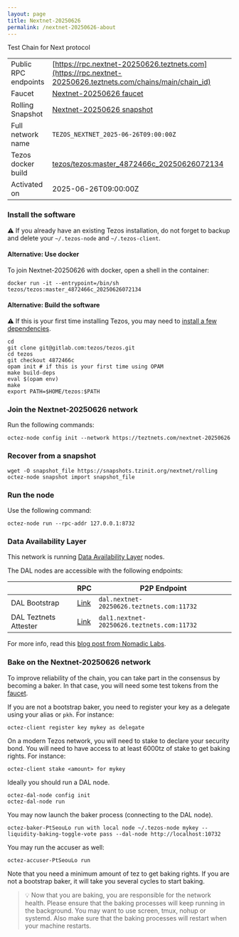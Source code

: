```yaml
---
layout: page
title: Nextnet-20250626
permalink: /nextnet-20250626-about
---
```


Test Chain for Next protocol

| | |
|-------|---------------------|
| Public RPC endpoints | [https://rpc.nextnet-20250626.teztnets.com](https://rpc.nextnet-20250626.teztnets.com/chains/main/chain_id)<br/> |
| Faucet | [Nextnet-20250626 faucet](https://faucet.nextnet-20250626.teztnets.com) |
| Rolling Snapshot | [Nextnet-20250626 snapshot](https://snapshots.tzinit.org/nextnet/rolling) |
| Full network name | `TEZOS_NEXTNET_2025-06-26T09:00:00Z` |
| Tezos docker build | [tezos/tezos:master_4872466c_20250626072134](https://hub.docker.com/r/tezos/tezos/tags?page=1&ordering=last_updated&name=master_4872466c_20250626072134) |
| Activated on | 2025-06-26T09:00:00Z |





### Install the software

⚠️  If you already have an existing Tezos installation, do not forget to backup and delete your `~/.tezos-node` and `~/.tezos-client`.



#### Alternative: Use docker

To join Nextnet-20250626 with docker, open a shell in the container:

```
docker run -it --entrypoint=/bin/sh tezos/tezos:master_4872466c_20250626072134
```


#### Alternative: Build the software

⚠️  If this is your first time installing Tezos, you may need to [install a few dependencies](https://tezos.gitlab.io/introduction/howtoget.html#setting-up-the-development-environment-from-scratch).

```
cd
git clone git@gitlab.com:tezos/tezos.git
cd tezos
git checkout 4872466c
opam init # if this is your first time using OPAM
make build-deps
eval $(opam env)
make
export PATH=$HOME/tezos:$PATH
```

### Join the Nextnet-20250626 network

Run the following commands:

```
octez-node config init --network https://teztnets.com/nextnet-20250626

```


### Recover from a snapshot

```
wget -O snapshot_file https://snapshots.tzinit.org/nextnet/rolling
octez-node snapshot import snapshot_file
```


### Run the node

Use the following command:

```
octez-node run --rpc-addr 127.0.0.1:8732
```




### Data Availability Layer

This network is running [Data Availability Layer](https://tezos.gitlab.io/shell/dal.html) nodes.


The DAL nodes are accessible with the following endpoints:

| | RPC | P2P Endpoint |
|------------|---------|--------------|
| DAL Bootstrap | [Link](https://dal-bootstrap-rpc.nextnet-20250626.teztnets.com/p2p/gossipsub/scores) | `dal.nextnet-20250626.teztnets.com:11732` |
| DAL Teztnets Attester | [Link](https://dal-attester-rpc.nextnet-20250626.teztnets.com/p2p/gossipsub/scores) | `dal1.nextnet-20250626.teztnets.com:11732` |


For more info, read this [blog post from Nomadic Labs](https://research-development.nomadic-labs.com/data-availability-layer-tezos.html).



### Bake on the Nextnet-20250626 network

To improve reliability of the chain, you can take part in the consensus by becoming a baker. In that case, you will need some test tokens from the [faucet](https://faucet.nextnet-20250626.teztnets.com).

If you are not a bootstrap baker, you need to register your key as a delegate using your alias or `pkh`. For instance:
```bash=2
octez-client register key mykey as delegate
```

On a modern Tezos network, you will need to stake to declare your security bond.  You will need to have access to at least 6000tz of stake to get baking rights. For instance:
```
octez-client stake <amount> for mykey
```	

Ideally you should run a DAL node.
```
octez-dal-node config init
octez-dal-node run
```

You may now launch the baker process (connecting to the DAL node).
```bash=3
octez-baker-PtSeouLo run with local node ~/.tezos-node mykey --liquidity-baking-toggle-vote pass --dal-node http://localhost:10732
```

You may run the accuser as well:
```bash=3
octez-accuser-PtSeouLo run
```

Note that you need a minimum amount of tez to get baking rights. If you are not a bootstrap baker, it will take you several cycles to start baking.

> 💡 Now that you are baking, you are responsible for the network health. Please ensure that the baking processes will keep running in the background. You may want to use screen, tmux, nohup or systemd. Also make sure that the baking processes will restart when your machine restarts.


